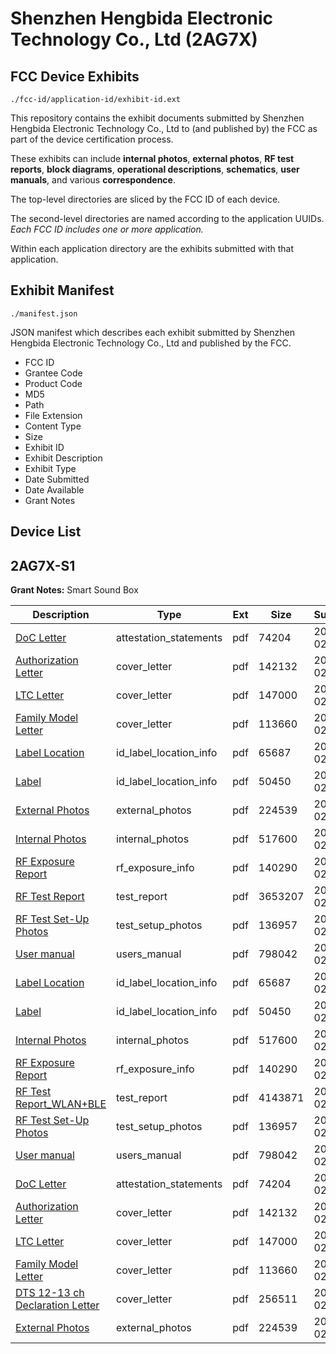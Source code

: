 # Shenzhen Hengbida Electronic Technology Co., Ltd (2AG7X)
## FCC Device Exhibits

```
./fcc-id/application-id/exhibit-id.ext
```

This repository contains the exhibit documents submitted by Shenzhen Hengbida Electronic Technology Co., Ltd to (and published by) the FCC as part of the device certification process.

These exhibits can include **internal photos**, **external photos**, **RF test reports**, **block diagrams**, **operational descriptions**, **schematics**, **user manuals**, and various **correspondence**.

The top-level directories are sliced by the FCC ID of each device.

The second-level directories are named according to the application UUIDs. *Each FCC ID includes one or more application.*

Within each application directory are the exhibits submitted with that application. 

## Exhibit Manifest

```
./manifest.json
```

JSON manifest which describes each exhibit submitted by Shenzhen Hengbida Electronic Technology Co., Ltd and published by the FCC.

- FCC ID
- Grantee Code
- Product Code
- MD5
- Path
- File Extension
- Content Type
- Size
- Exhibit ID
- Exhibit Description
- Exhibit Type
- Date Submitted
- Date Available
- Grant Notes

## Device List
## 2AG7X-S1
**Grant Notes:** Smart Sound Box

| Description | Type | Ext | Size | Submitted | Available |
| ----------- | ---- | --- | ---- | --------- | --------- |
| [DoC Letter](2AG7X-S1/3d6958983941ec02aac9070e1bae0cb1/2914232.pdf) | attestation_statements | pdf | 74204 | 2016-02-28 | 2016-02-28 |
| [Authorization Letter](2AG7X-S1/3d6958983941ec02aac9070e1bae0cb1/2914234.pdf) | cover_letter | pdf | 142132 | 2016-02-28 | 2016-02-28 |
| [LTC Letter](2AG7X-S1/3d6958983941ec02aac9070e1bae0cb1/2914235.pdf) | cover_letter | pdf | 147000 | 2016-02-28 | 2016-02-28 |
| [Family Model Letter](2AG7X-S1/3d6958983941ec02aac9070e1bae0cb1/2914236.pdf) | cover_letter | pdf | 113660 | 2016-02-28 | 2016-02-28 |
| [Label Location](2AG7X-S1/3d6958983941ec02aac9070e1bae0cb1/2914239.pdf) | id_label_location_info | pdf | 65687 | 2016-02-28 | 2016-02-28 |
| [Label](2AG7X-S1/3d6958983941ec02aac9070e1bae0cb1/2914240.pdf) | id_label_location_info | pdf | 50450 | 2016-02-28 | 2016-02-28 |
| [External Photos](2AG7X-S1/3d6958983941ec02aac9070e1bae0cb1/2914238.pdf) | external_photos | pdf | 224539 | 2016-02-28 | 2016-02-28 |
| [Internal Photos](2AG7X-S1/3d6958983941ec02aac9070e1bae0cb1/2914241.pdf) | internal_photos | pdf | 517600 | 2016-02-28 | 2016-02-28 |
| [RF Exposure Report](2AG7X-S1/3d6958983941ec02aac9070e1bae0cb1/2914245.pdf) | rf_exposure_info | pdf | 140290 | 2016-02-28 | 2016-02-28 |
| [RF Test Report](2AG7X-S1/3d6958983941ec02aac9070e1bae0cb1/2914261.pdf) | test_report | pdf | 3653207 | 2016-02-28 | 2016-02-28 |
| [RF Test Set-Up Photos](2AG7X-S1/3d6958983941ec02aac9070e1bae0cb1/2914247.pdf) | test_setup_photos | pdf | 136957 | 2016-02-28 | 2016-02-28 |
| [User manual](2AG7X-S1/3d6958983941ec02aac9070e1bae0cb1/2914244.pdf) | users_manual | pdf | 798042 | 2016-02-28 | 2016-02-28 |
| [Label Location](2AG7X-S1/da1fc9a12047038158a6ca8244c96eef/2914239.pdf) | id_label_location_info | pdf | 65687 | 2016-02-28 | 2016-02-28 |
| [Label](2AG7X-S1/da1fc9a12047038158a6ca8244c96eef/2914240.pdf) | id_label_location_info | pdf | 50450 | 2016-02-28 | 2016-02-28 |
| [Internal Photos](2AG7X-S1/da1fc9a12047038158a6ca8244c96eef/2914241.pdf) | internal_photos | pdf | 517600 | 2016-02-28 | 2016-02-28 |
| [RF Exposure Report](2AG7X-S1/da1fc9a12047038158a6ca8244c96eef/2914245.pdf) | rf_exposure_info | pdf | 140290 | 2016-02-28 | 2016-02-28 |
| [RF Test Report_WLAN+BLE](2AG7X-S1/da1fc9a12047038158a6ca8244c96eef/2914246.pdf) | test_report | pdf | 4143871 | 2016-02-28 | 2016-02-28 |
| [RF Test Set-Up Photos](2AG7X-S1/da1fc9a12047038158a6ca8244c96eef/2914247.pdf) | test_setup_photos | pdf | 136957 | 2016-02-28 | 2016-02-28 |
| [User manual](2AG7X-S1/da1fc9a12047038158a6ca8244c96eef/2914244.pdf) | users_manual | pdf | 798042 | 2016-02-28 | 2016-02-28 |
| [DoC Letter](2AG7X-S1/da1fc9a12047038158a6ca8244c96eef/2914232.pdf) | attestation_statements | pdf | 74204 | 2016-02-28 | 2016-02-28 |
| [Authorization Letter](2AG7X-S1/da1fc9a12047038158a6ca8244c96eef/2914234.pdf) | cover_letter | pdf | 142132 | 2016-02-28 | 2016-02-28 |
| [LTC Letter](2AG7X-S1/da1fc9a12047038158a6ca8244c96eef/2914235.pdf) | cover_letter | pdf | 147000 | 2016-02-28 | 2016-02-28 |
| [Family Model Letter](2AG7X-S1/da1fc9a12047038158a6ca8244c96eef/2914236.pdf) | cover_letter | pdf | 113660 | 2016-02-28 | 2016-02-28 |
| [DTS 12-13 ch Declaration Letter](2AG7X-S1/da1fc9a12047038158a6ca8244c96eef/2914237.pdf) | cover_letter | pdf | 256511 | 2016-02-28 | 2016-02-28 |
| [External Photos](2AG7X-S1/da1fc9a12047038158a6ca8244c96eef/2914238.pdf) | external_photos | pdf | 224539 | 2016-02-28 | 2016-02-28 |
